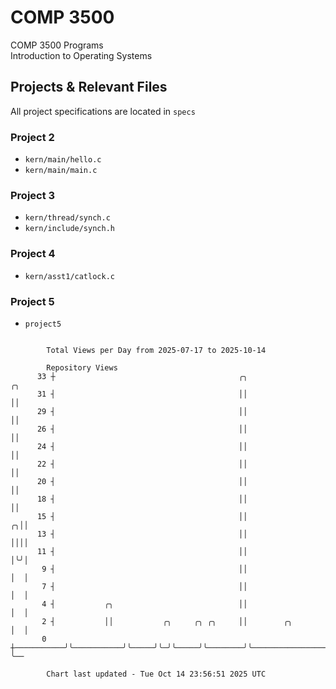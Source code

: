 # COMP 3500
COMP 3500 Programs  
Introduction to Operating Systems  
## Projects & Relevant Files
All project specifications are located in `specs`
### Project 2
- `kern/main/hello.c`
- `kern/main/main.c`
### Project 3
- `kern/thread/synch.c`
- `kern/include/synch.h`
### Project 4
- `kern/asst1/catlock.c`
### Project 5
- `project5`

```

        Total Views per Day from 2025-07-17 to 2025-10-14

        Repository Views
      33 ┼                                         ╭╮                                          ╭╮
      31 ┤                                         ││                                          ││
      29 ┤                                         ││                                          ││
      26 ┤                                         ││                                          ││
      24 ┤                                         ││                                          ││
      22 ┤                                         ││                                          ││
      20 ┤                                         ││                                          ││
      18 ┤                                         ││                                          ││
      15 ┤                                         ││                                        ╭╮││
      13 ┤                                         ││                                        ││││
      11 ┤                                         ││                                        │╰╯│
       9 ┤                                         ││                                        │  │
       7 ┤                                         ││                                        │  │
       4 ┤           ╭╮                            ││                                        │  │
       2 ┤           ││           ╭╮     ╭╮ ╭╮     ││        ╭╮                              │  │
       0 ┼───────────╯╰───────────╯╰─────╯╰─╯╰─────╯╰────────╯╰──────────────────────────────╯  ╰──

        Chart last updated - Tue Oct 14 23:56:51 2025 UTC
        
```
